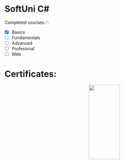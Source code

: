 # SoftUni C#

Completed courses✅:
- [x] Basics
- [ ] Fundamentals
- [ ] Advanced
- [ ] Profesional
- [ ] Web

# Certificates:

<img align = "right" width = "45%" height = "25%" src="https://user-images.githubusercontent.com/106432651/199166288-a100291f-7c5c-427e-8ffa-5ed2d88355b5.png">
